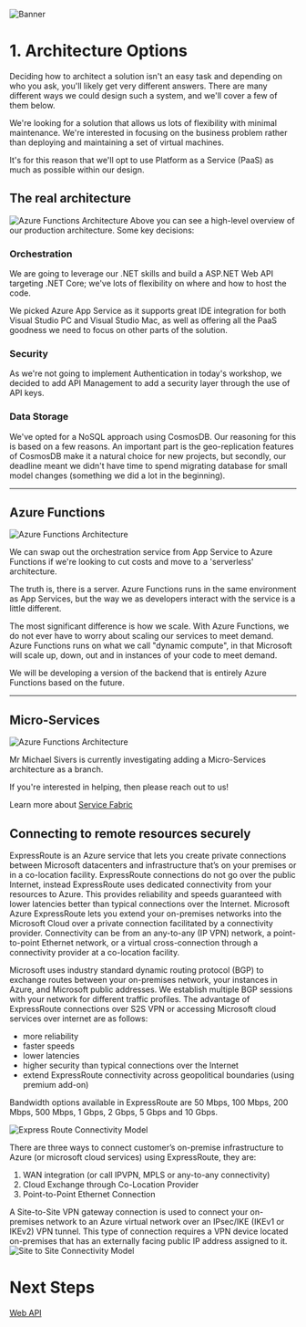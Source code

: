 ![Banner](Assets/Banner.png)

# 1. Architecture Options 
Deciding how to architect a solution isn't an easy task and depending on who you ask, you'll likely get very different answers. There are many different ways we could design such a system, and we'll cover a few of them below. 

We're looking for a solution that allows us lots of flexibility with minimal maintenance.  We're interested in focusing on the business problem rather than deploying and maintaining a set of virtual machines. 

It's for this reason that we'll opt to use Platform as a Service (PaaS) as much as possible within our design.  


## The real architecture
![Azure Functions Architecture](Assets/WebAPI.png)
Above you can see a high-level overview of our production architecture. Some key decisions: 

### Orchestration 

We are going to leverage our .NET skills and build a ASP.NET Web API targeting .NET Core; we've lots of flexibility on where and how to host the code. 

We picked Azure App Service as it supports great IDE integration for both Visual Studio PC and Visual Studio Mac, as well as offering all the PaaS goodness we need to focus on other parts of the solution.  

### Security
As we're not going to implement Authentication in today's workshop, we decided to add API Management to add a security layer through the use of API keys. 

### Data Storage 
We've opted for a NoSQL approach using CosmosDB. Our reasoning for this is based on a few reasons. An important part is the geo-replication features of CosmosDB make it a natural choice for new projects, but secondly, our deadline meant we didn't have time to spend migrating database for small model changes (something we did a lot in the beginning). 

---

## Azure Functions
![Azure Functions Architecture](Assets/Functions.png)

We can swap out the orchestration service from App Service to Azure Functions if we're looking to cut costs and move to a 'serverless' architecture. 

The truth is, there is a server. Azure Functions runs in the same environment as App Services, but the way we as developers interact with the service is a little different. 

The most significant difference is how we scale. With Azure Functions, we do not ever have to worry about scaling our services to meet demand. Azure Functions runs on what we call "dynamic compute", in that Microsoft will scale up, down, out and in instances of your code to meet demand. 

We will be developing a version of the backend that is entirely Azure Functions based on the future. 

---
## Micro-Services
![Azure Functions Architecture](Assets/MicroServices.png)

Mr Michael Sivers is currently investigating adding a Micro-Services architecture as a branch. 

If you're interested in helping, then please reach out to us! 

Learn more about [Service Fabric](https://azure.microsoft.com/en-us/services/service-fabric/)

## Connecting to remote resources securely
ExpressRoute is an Azure service that lets you create private connections between Microsoft datacenters and infrastructure that’s on your premises or in a co-location facility. ExpressRoute connections do not go over the public Internet, instead ExpressRoute uses dedicated connectivity from your resources to Azure. This provides reliability and speeds guaranteed with lower latencies better than typical connections over the Internet. Microsoft Azure ExpressRoute lets you extend your on-premises networks into the Microsoft Cloud over a private connection facilitated by a connectivity provider. Connectivity can be from an any-to-any (IP VPN) network, a point-to-point Ethernet network, or a virtual cross-connection through a connectivity provider at a co-location facility.

Microsoft uses industry standard dynamic routing protocol (BGP) to exchange routes between your on-premises network, your instances in Azure, and Microsoft public addresses. We establish multiple BGP sessions with your network for different traffic profiles. The advantage of ExpressRoute connections over S2S VPN or accessing Microsoft cloud services over internet are as follows:

* more reliability
* faster speeds
* lower latencies
* higher security than typical connections over the Internet
* extend ExpressRoute connectivity across geopolitical boundaries (using premium add-on)

Bandwidth options available in ExpressRoute are 50 Mbps, 100 Mbps, 200 Mbps, 500 Mbps, 1 Gbps, 2 Gbps, 5 Gbps and 10 Gbps.

![Express Route Connectivity Model](Assets/ERConnectivityModel.png)

There are three ways to connect customer’s on-premise infrastructure to Azure (or microsoft cloud services) using ExpressRoute, they are:
 
1. WAN integration (or call IPVPN, MPLS or any-to-any connectivity) 
2. Cloud Exchange through Co-Location Provider 
3. Point-to-Point Ethernet Connection 

A Site-to-Site VPN gateway connection is used to connect your on-premises network to an Azure virtual network over an IPsec/IKE (IKEv1 or IKEv2) VPN tunnel. This type of connection requires a VPN device located on-premises that has an externally facing public IP address assigned to it.
![Site to Site Connectivity Model](Assets/SiteToSiteConnectivityModel.png)
 
# Next Steps 
[Web API](../03%20Web%20API/README.md)
